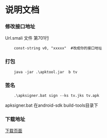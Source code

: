 # 说明文档

### 修改接口地址
Url.smali 文件  第701行
~~~ smali
    const-string v0, "xxxxx"  #改成你的接口地址
~~~

### 打包
~~~
    java -jar .\apktool.jar  b tv
~~~

### 签名
~~~
    .\apksigner.bat sign --ks tv.jks tv.apk  
~~~
apksigner.bat 在android-sdk build-tools目录下


### 下载地址
[下载页面](https://github.com/larbing/mytv/releases/tag/v1)

